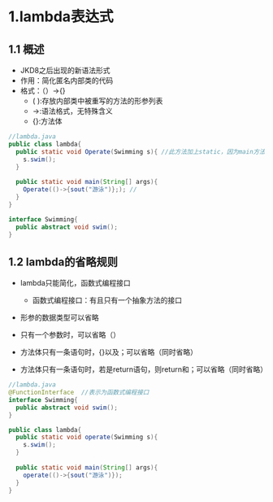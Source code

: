 # 1.lambda表达式

## 1.1 概述

- JKD8之后出现的新语法形式
- 作用：简化匿名内部类的代码
- 格式：（）->{}
  - ( ):存放内部类中被重写的方法的形参列表
  - ->:语法格式，无特殊含义
  - {}:方法体

```java
//lambda.java
public class lambda{
  public static void Operate(Swimming s){ //此方法加上static，因为main方法被static修饰，静态只能访问静态
    s.swim();
  }
  
  public static void main(String[] args){
    Operate(()->{sout("游泳")};); //
  }
}

interface Swimming{
  public abstract void swim();
}
```

## 1.2 lambda的省略规则

- lambda只能简化，函数式编程接口

  - 函数式编程接口：有且只有一个抽象方法的接口

  

- 形参的数据类型可以省略

- 只有一个参数时，可以省略（）

- 方法体只有一条语句时，{}以及；可以省略（同时省略）

- 方法体只有一条语句时，若是return语句，则return和；可以省略（同时省略）

```java
//lambda.java
@FunctionInterface  //表示为函数式编程接口
interface Swimming{
  public abstract void swim();
}

public class lambda{
  public static void operate(Swimming s){
    s.swim();
  }
  
  public static void main(String[] args){
    operate(()->{sout("游泳")});
  }
}
```


